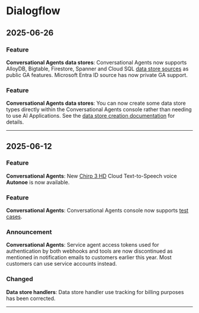# Dialogflow

## 2025-06-26

### Feature

**Conversational Agents data stores**: Conversational Agents now supports AlloyDB, Bigtable, Firestore, Spanner and Cloud SQL [data store sources](https://cloud.google.com/dialogflow/cx/docs/concept/data-store#sources) as public GA features. Microsoft Entra ID source has now private GA support.

### Feature

**Conversational Agents data stores**: You can now create some data store types directly within the Conversational Agents console rather than needing to use AI Applications. See the [data store creation documentation](https://cloud.google.com/dialogflow/cx/docs/concept/data-store/handler#data-store-console) for details.

---
## 2025-06-12

### Feature

**Conversational Agents**: New [Chirp 3 HD](https://cloud.google.com/text-to-speech/docs/chirp3-hd) Cloud Text-to-Speech voice **Autonoe** is now available.

### Feature

**Conversational Agents**: Conversational Agents console now supports [test cases](https://cloud.google.com/dialogflow/cx/docs/concept/test-case).

### Announcement

**Conversational Agents**: Service agent access tokens used for authentication by both webhooks and tools are now discontinued as mentioned in notification emails to customers earlier this year. Most customers can use service accounts instead.

### Changed

**Data store handlers**: Data store handler use tracking for billing purposes has been corrected.

---
